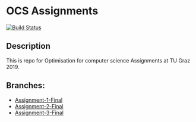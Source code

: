 # OCS Assignments

[![Build Status](https://travis-ci.org/joemccann/dillinger.svg?branch=master)](https://travis-ci.org/joemccann/dillinger)

## Description

This is repo for Optimisation for computer science Assignments at TU Graz 2019. 

## Branches:
- [Assignment-1-Final](https://github.com/SvenCelin/OCS-Assignment1-Python/tree/Assignment-1-Final "Assignment-1-Final")
- [Assignment-2-Final](https://github.com/SvenCelin/OCS-Assignment1-Python/tree/Assignment-2-Final "Assignment-2-Final")
- [Assignment-3-Final](https://github.com/SvenCelin/OCS-Assignment1-Python/tree/Assignment-3-Final "Assignment-3-Final")
